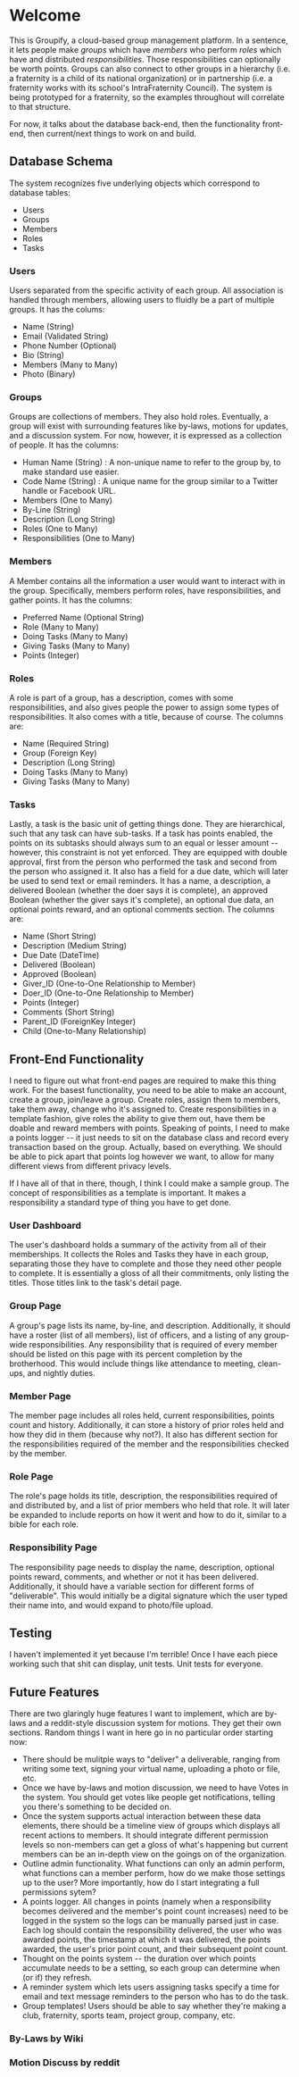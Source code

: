 # Welcome
This is Groupify, a cloud-based group management platform.  In a sentence, it lets people make *groups* which have *members* who perform *roles* which have and distributed *responsibilities*.  Those responsibilities can optionally be worth points.  Groups can also connect to other groups in a hierarchy (i.e. a fraternity is a child of its national organization) or in partnership (i.e. a fraternity works with its school's IntraFraternity Council).  The system is being prototyped for a fraternity, so the examples throughout will correlate to that structure.

For now, it talks about the database back-end, then the functionality front-end, then current/next things to work on and build.

## Database Schema
The system recognizes five underlying objects which correspond to database tables:
- Users
- Groups
- Members
- Roles
- Tasks

### Users
Users separated from the specific activity of each group.  All association is handled through members, allowing users to fluidly be a part of multiple groups.  It has the colums:
- Name (String)
- Email (Validated String)
- Phone Number (Optional)
- Bio (String)
- Members (Many to Many)
- Photo (Binary)

### Groups
Groups are collections of members.  They also hold roles.  Eventually, a group will exist with surrounding features like by-laws, motions for updates, and a discussion system.  For now, however, it is expressed as a collection of people.  It has the columns:
- Human Name (String) : A non-unique name to refer to the group by, to make 
standard use easier.
- Code Name (String) : A unique name for the group similar to a Twitter handle
or Facebook URL.
- Members (One to Many)
- By-Line (String)
- Description (Long String)
- Roles (One to Many)
- Responsibilities (One to Many)

### Members
A Member contains all the information a user would want to interact with in the group.  Specifically, members perform roles, have responsibilities, and gather points.  It has the columns:
- Preferred Name (Optional String)
- Role (Many to Many)
- Doing Tasks (Many to Many)
- Giving Tasks (Many to Many)
- Points (Integer)

### Roles
A role is part of a group, has a description, comes with some responsibilities, and also gives people the power to assign some types of responsibilities.  It also comes with a title, because of course.  The columns are:
- Name (Required String)
- Group (Foreign Key)
- Description (Long String)
- Doing Tasks (Many to Many)
- Giving Tasks (Many to Many)


### Tasks
Lastly, a task is the basic unit of getting things done.  They are hierarchical, such that any task can have sub-tasks.  If a task has points enabled, the points on its subtasks should always sum to an equal or lesser amount -- however, this constraint is not yet enforced.  They are equipped with double approval, first from the person who performed the task and second from the person who assigned it.  It also has a field for a due date, which will later be used to send text or email reminders.  It has a name, a description, a delivered Boolean (whether the doer says it is complete), an approved Boolean (whether the giver says it's complete), an optional due data, an optional points reward, and an optional comments section.  The columns are:
- Name (Short String)
- Description (Medium String)
- Due Date (DateTime)
- Delivered (Boolean)
- Approved (Boolean)
- Giver_ID (One-to-One Relationship to Member)
- Doer_ID (One-to-One Relationship to Member)
- Points (Integer)
- Comments (Short String)
- Parent_ID (ForeignKey Integer)
- Child (One-to-Many Relationship)


## Front-End Functionality
I need to figure out what front-end pages are required to make this thing work.  For the basest functionality, you need to be able to make an account, create a group, join/leave a group.  Create roles, assign them to members, take them away, change who it's assigned to.  Create responsibilities in a template fashion, give roles the ability to give them out, have them be doable and reward members with points.  Speaking of points, I need to make a points logger -- it just needs to sit on the database class and record every transaction based on the group.  Actually, based on everything.  We should be able to pick apart that points log however we want, to allow for many different views from different privacy levels.

If I have all of that in there, though, I think I could make a sample group.  The concept of responsibilities as a template is important.  It makes a responsibility a standard type of thing you have to get done.

### User Dashboard
The user's dashboard holds a summary of the activity from all of their memberships.  It collects the Roles and Tasks they have in each group, separating those they have to complete and those they need other people to complete.  It is essentially a gloss of all their commitments, only listing the titles.  Those titles link to the task's detail page.

### Group Page
A group's page lists its name, by-line, and description.  Additionally, it should have a roster (list of all members), list of officers, and a listing of any group-wide responsibilities.  Any responsibility that is required of every member should be listed on this page with its percent completion by the brotherhood.  This would include things like attendance to meeting, clean-ups, and nightly duties.

### Member Page
The member page includes all roles held, current responsibilities, points count and history.  Additionally, it can store a history of prior roles held and how they did in them (because why not?).  It also has different section for the responsibilities required of the member and the responsibilities checked by the member.

### Role Page
The role's page holds its title, description, the responsibilities required of and distributed by, and a list of prior members who held that role.  It will later be expanded to include reports on how it went and how to do it, similar to a bible for each role.

### Responsibility Page
The responsibility page needs to display the name, description, optional points reward, comments, and whether or not it has been delivered.  Additionally, it should have a variable section for different forms of "deliverable".  This would initially be a digital signature which the user typed their name into, and would expand to photo/file upload.

## Testing
I haven't implemented it yet because I'm terrible!  Once I have each piece working such that shit can display, unit tests.  Unit tests for everyone.

## Future Features
There are two glaringly huge features I want to implement, which are by-laws and a reddit-style discussion system for motions.  They get their own sections.  Random things I want in here go in no particular order starting now:
- There should be mulitple ways to "deliver" a deliverable, ranging from writing some text, signing your virtual name, uploading a photo or file, etc.
- Once we have by-laws and motion discussion, we need to have Votes in the system.  You should get votes like people get notifications, telling you there's something to be decided on.
- Once the system supports actual interaction between these data elements, there should be a timeline view of groups which displays all recent actions to members.  It should integrate different permission levels so non-members can get a gloss of what's happening but current members can be an in-depth view on the goings on of the organization.
- Outline admin functionality.  What functions can only an admin perform, what functions can a member perform, how do we make those settings up to the user?  More importantly, how do I start integrating a full permissions sytem?
- A points logger.  All changes in points (namely when a responsibility becomes delivered and the member's point count increases) need to be logged in the system so the logs can be manually parsed just in case.  Each log should contain the responsibility delivered, the user who was awarded points, the timestamp at which it was delivered, the points awarded, the user's prior point count, and their subsequent point count.
- Thought on the points system -- the duration over which points accumulate needs to be a setting, so each group can determine when (or if) they refresh.
- A reminder system which lets users assigning tasks specify a time for email and text message reminders to the person who has to do the task.
- Group templates!  Users should be able to say whether they're making a club, fraternity, sports team, project group, company, etc.

### By-Laws by Wiki

### Motion Discuss by reddit
